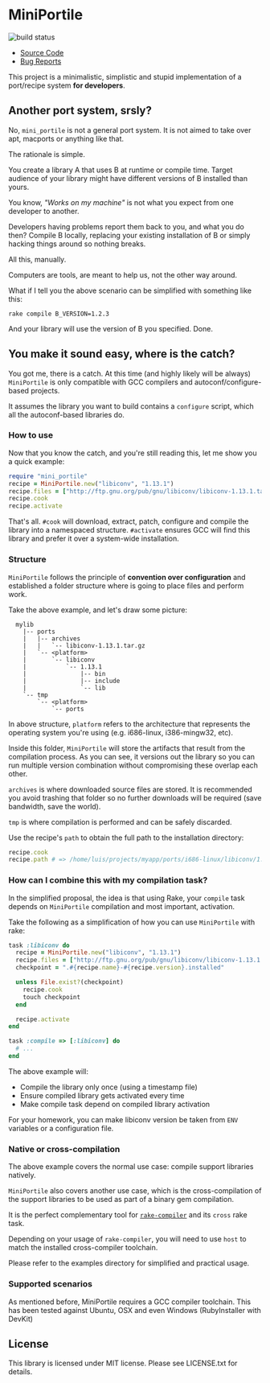 # MiniPortile

![build status](https://travis-ci.org/flavorjones/mini_portile.svg?branch=master)

* [Source Code](https://github.com/flavorjones/mini_portile)
* [Bug Reports](https://github.com/flavorjones/mini_portile/issues)

This project is a minimalistic, simplistic and stupid implementation of a port/recipe
system **for developers**.


## Another port system, srsly?

No, `mini_portile` is not a general port system. It is not aimed to
take over apt, macports or anything like that.

The rationale is simple.

You create a library A that uses B at runtime or compile time. Target audience
of your library might have different versions of B installed than yours.

You know, _"Works on my machine"_ is not what you expect from one
developer to another.

Developers having problems report them back to you, and what you do then?
Compile B locally, replacing your existing installation of B or simply hacking
things around so nothing breaks.

All this, manually.

Computers are tools, are meant to help us, not the other way around.

What if I tell you the above scenario can be simplified with something like
this:

```
rake compile B_VERSION=1.2.3
```

And your library will use the version of B you specified. Done.


## You make it sound easy, where is the catch?

You got me, there is a catch. At this time (and highly likely will be
always) `MiniPortile` is only compatible with GCC compilers and
autoconf/configure-based projects.

It assumes the library you want to build contains a `configure`
script, which all the autoconf-based libraries do.


### How to use

Now that you know the catch, and you're still reading this, let me
show you a quick example:

```ruby
require "mini_portile"
recipe = MiniPortile.new("libiconv", "1.13.1")
recipe.files = ["http://ftp.gnu.org/pub/gnu/libiconv/libiconv-1.13.1.tar.gz"]
recipe.cook
recipe.activate
```

That's all. `#cook` will download, extract, patch, configure and
compile the library into a namespaced structure. `#activate` ensures
GCC will find this library and prefer it over a system-wide
installation.


### Structure

`MiniPortile` follows the principle of **convention over configuration** and
established a folder structure where is going to place files and perform work.

Take the above example, and let's draw some picture:

```
  mylib
    |-- ports
    |   |-- archives
    |   |   `-- libiconv-1.13.1.tar.gz
    |   `-- <platform>
    |       `-- libiconv
    |           `-- 1.13.1
    |               |-- bin
    |               |-- include
    |               `-- lib
    `-- tmp
        `-- <platform>
            `-- ports
```

In above structure, `platform` refers to the architecture that represents
the operating system you're using (e.g. i686-linux, i386-mingw32, etc).

Inside this folder, `MiniPortile` will store the artifacts that result from the
compilation process. As you can see, it versions out the library so you can
run multiple version combination without compromising these overlap each other.

`archives` is where downloaded source files are stored. It is recommended
you avoid trashing that folder so no further downloads will be required (save
bandwidth, save the world).

`tmp` is where compilation is performed and can be safely discarded.

Use the recipe's `path` to obtain the full path to the installation
directory:

```ruby
recipe.cook
recipe.path # => /home/luis/projects/myapp/ports/i686-linux/libiconv/1.13.1
```

### How can I combine this with my compilation task?

In the simplified proposal, the idea is that using Rake, your
`compile` task depends on `MiniPortile` compilation and most important,
activation.

Take the following as a simplification of how you can use `MiniPortile` with
rake:

```ruby
task :libiconv do
  recipe = MiniPortile.new("libiconv", "1.13.1")
  recipe.files = ["http://ftp.gnu.org/pub/gnu/libiconv/libiconv-1.13.1.tar.gz"]
  checkpoint = ".#{recipe.name}-#{recipe.version}.installed"

  unless File.exist?(checkpoint)
    recipe.cook
    touch checkpoint
  end

  recipe.activate
end

task :compile => [:libiconv] do
  # ...
end
```

The above example will:

* Compile the library only once (using a timestamp file)
* Ensure compiled library gets activated every time
* Make compile task depend on compiled library activation

For your homework, you can make libiconv version be taken from `ENV`
variables or a configuration file.


### Native or cross-compilation

The above example covers the normal use case: compile support
libraries natively.

`MiniPortile` also covers another use case, which is the
cross-compilation of the support libraries to be used as part of a
binary gem compilation.

It is the perfect complementary tool for
[`rake-compiler`](https://github.com/rake-compiler/rake-compiler) and
its `cross` rake task.

Depending on your usage of `rake-compiler`, you will need to use
`host` to match the installed cross-compiler toolchain.

Please refer to the examples directory for simplified and practical usage.


### Supported scenarios

As mentioned before, MiniPortile requires a GCC compiler toolchain. This has
been tested against Ubuntu, OSX and even Windows (RubyInstaller with DevKit)


## License

This library is licensed under MIT license. Please see LICENSE.txt for details.
